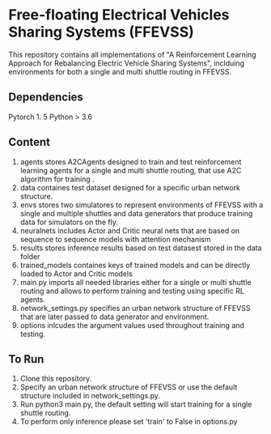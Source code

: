 # Free-floating Electrical Vehicles Sharing Systems (FFEVSS)
This repository contains all implementations of "A Reinforcement Learning Approach for Rebalancing Electric Vehicle
Sharing Systems", inclduing environments for both a single and multi shuttle routing in FFEVSS. 

## Dependencies 
Pytorch 1. 5 
Python > 3.6 

## Content 
1. agents stores A2CAgents designed to train and test reinforcement learning agents for a single and multi shuttle routing, that use A2C algorithm for training . 
2. data containes test dataset designed for a specific urban network structure. 
3. envs stores two simulatores to represent environments of FFEVSS with a single and multiple shuttles and data generators that produce training data for simulators on the fly. 
4. neuralnets includes Actor and Critic neural nets that are based on sequence to sequence models with attention mechanism 
5. results stores inference results based on test datasest stored in the data folder 
6. trained_models containes keys of trained models and can be directly loaded to Actor and Critic models 
7. main.py imports all needed libraries either for a single or multi shuttle routing and allows to perform training and testing using specific RL agents.
8. network_settings.py specifies an urban network structure of FFEVSS that are later passed to data generator and environment. 
9. options inlcudes the argument values used throughout training and testing. 

## To Run 
1. Clone this repository. 
2. Specify an urban network structure of FFEVSS or use the default structure included in network_settings.py. 
3. Run python3 main.py, the default setting will start training for a single shuttle routing. 
4. To perform only inference please set 'train' to False in options.py 
